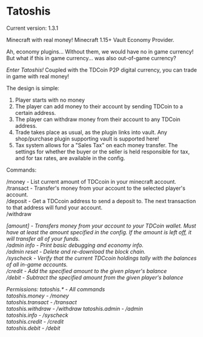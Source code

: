 Tatoshis
========

Current version: 1.3.1

Minecraft with real money! Minecraft 1.15+ Vault Economy Provider.

Ah, economy plugins... Without them, we would have no in game currency! But what if this in game currency... was also out-of-game currency?  

*Enter Tatoshis!*
Coupled with the TDCoin P2P digital currency, you can trade in game with real money!

The design is simple:  
1) Player starts with no money  
2) The player can add money to their account by sending TDCoin to a certain address.  
3) The player can withdraw money from their account to any TDCoin address.  
4) Trade takes place as usual, as the plugin links into vault. Any shop/purchase plugin supporting vault is supported here!  
5) Tax system allows for a "Sales Tax" on each money transfer. The settings for whether the buyer or the seller is held responsible for tax, and for tax rates, are available in the config.  

Commands:  

/money - List current amount of TDCcoin in your minecraft account.  
/transact <player> <amount> - Transfer's money from your account to the selected player's account.  
/deposit - Get a TDCcoin address to send a deposit to. The next transaction to that address will fund your account.  
/withdraw <address> [amount] - Transfers money from your account to your TDCoin wallet. Must have at least the amount specified in the config. If the amount is left off, it will transfer all of your funds.  
/admin info - Print basic debugging and economy info.  
/admin reset - Delete and re-download the block chain.  
/syscheck - Verify that the current TDCcoin holdings tally with the balances of all in-game accounts.  
/credit <player> <amount> - Add the specified amount to the given player's balance  
/debit <player> <amount> - Subtract the specified amount from the given player's balance  

Permissions:
tatoshis.* - All commands  
tatoshis.money - /money  
tatoshis.transact - /transact  
tatoshis.withdraw - /withdraw
tatoshis.admin - /admin  
tatoshis.info - /syscheck  
tatoshis.credit - /credit  
tatoshis.debit - /debit

